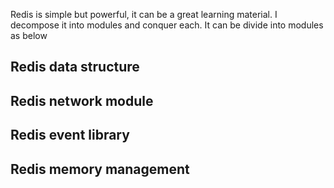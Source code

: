 Redis is simple but powerful, it can be a great learning material. I decompose it into modules and conquer each. It can be divide into modules as below



## Redis data structure



## Redis network module



## Redis event library



## Redis memory management



